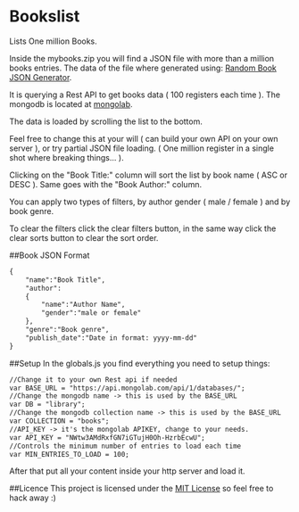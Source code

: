# Bookslist
Lists One million Books.

Inside the mybooks.zip you will find a JSON file with more than a million books entries. The data of the file where generated using: [Random Book JSON Generator](https://github.com/hugoruivo/randombookjsongenerator).

It is querying a Rest API to get books data ( 100 registers each time ). The mongodb is located at [mongolab](https://mongolab.com/).

The data is loaded by scrolling the list to the bottom.

Feel free to change this at your will ( can build your own API on your own server ), or try partial JSON file loading. ( One million register in a single shot where breaking things... ).

Clicking on the "Book Title:" column will sort the list by book name ( ASC or DESC ). Same goes with the "Book Author:" column.

You can apply two types of filters, by author gender ( male / female ) and by book genre.

To clear the filters click the clear filters button, in the same way click the clear sorts button to clear the sort order.

##Book JSON Format
```html
{
	"name":"Book Title",
	"author":
	{
		"name":"Author Name",
		"gender":"male or female"
	},
	"genre":"Book genre",
	"publish_date":"Date in format: yyyy-mm-dd"
}
```

##Setup
In the globals.js you find everything you need to setup things:
```html
//Change it to your own Rest api if needed
var BASE_URL = "https://api.mongolab.com/api/1/databases/";
//Change the mongodb name -> this is used by the BASE_URL
var DB = "library";
//Change the mongodb collection name -> this is used by the BASE_URL
var COLLECTION = "books";
//API_KEY -> it's the mongolab APIKEY, change to your needs.
var API_KEY = "NWtw3AMdRxfGN7iGTujH0Oh-HzrbEcwU";
//Controls the minimum number of entries to load each time
var MIN_ENTRIES_TO_LOAD = 100;
```
After that put all your content inside your http server and load it.

##Licence
This project is licensed under the [MIT License](http://en.wikipedia.org/wiki/MIT_License) so feel free to hack away :)
